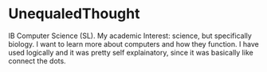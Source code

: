 # UnequaledThought
IB Computer Science (SL).
My academic Interest: science, but specifically biology. 
I want to learn more about computers and how they function.
I have used logically and it was pretty self explainatory, since it was basically like connect the dots.
